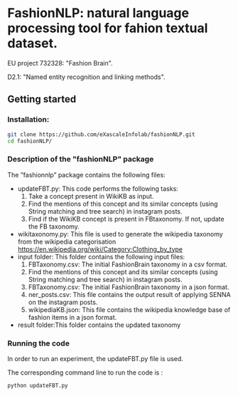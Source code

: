 # FashionNLP: natural language processing tool for fahion textual dataset.

EU project 732328: "Fashion Brain".

D2.1: "Named entity recognition and linking methods".

## Getting started

### Installation:
``` bash 
git clone https://github.com/eXascaleInfolab/fashionNLP.git
cd fashionNLP/
```

### Description of the "fashionNLP" package
The ”fashionnlp” package contains the following files:
- updateFBT.py: This code performs the following tasks:
	1) Take a concept present in WikiKB as input. 
	2) Find the mentions of this concept and its similar concepts (using String matching and tree search) in instagram posts.
	3) Find if the WikiKB concept is present in FBtaxonomy. If not, update the FB taxonomy.
- wikitaxonomy.py: This file is used to generate the wikipedia taxonomy from the wikipedia categorisation https://en.wikipedia.org/wiki/Category:Clothing_by_type
- input folder: This folder contains the following input files:
	1) FBTaxonomy.csv: The initial FashionBrain taxonomy in a csv format.
	2) Find the mentions of this concept and its similar concepts (using String matching and tree search) in instagram posts.
	3) FBTaxonomy.csv: The initial FashionBrain taxonomy in a json format.
	4) ner_posts.csv: This file contains the output result of applying SENNA on the instagram posts.
	5) wikipediaKB.json: This file contains the wikipedia knowledge base of fashion items in a json format.
- result folder:This folder contains the updated taxonomy

 

### Running the code 
In order to run an experiment, the updateFBT.py file is used. 

The corresponding command line to run the code is :
``` bash 
python updateFBT.py
```
